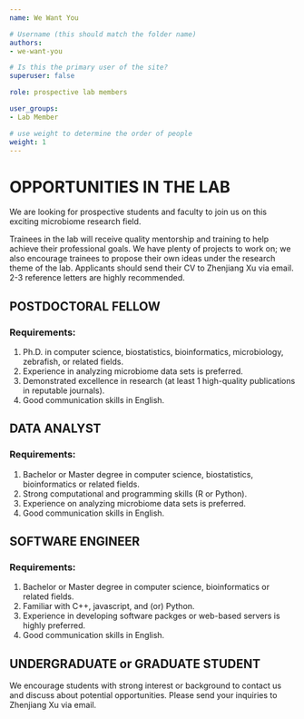 ```yaml
---
name: We Want You

# Username (this should match the folder name)
authors:
- we-want-you

# Is this the primary user of the site?
superuser: false

role: prospective lab members

user_groups:
- Lab Member

# use weight to determine the order of people
weight: 1
---
```


# OPPORTUNITIES IN THE LAB
We are looking for prospective students and faculty to join us on this exciting microbiome research field.

Trainees in the lab will receive quality mentorship and training to help achieve their professional goals. We have plenty of projects to work on; we also encourage trainees to propose their own ideas under the research theme of the lab. Applicants should send their CV to Zhenjiang Xu via email. 2-3 reference letters are highly recommended.

## POSTDOCTORAL FELLOW
### Requirements:
1. Ph.D. in computer science, biostatistics, bioinformatics, microbiology, zebrafish, or related fields.
2. Experience in analyzing microbiome data sets is preferred.
3. Demonstrated excellence in research (at least 1 high-quality publications in reputable journals).
4. Good communication skills in English.

## DATA ANALYST
### Requirements:
1. Bachelor or Master degree in computer science, biostatistics, bioinformatics or related fields.
2. Strong computational and programming skills (R or Python).
3. Experience on analyzing microbiome data sets is preferred.
4. Good communication skills in English.

## SOFTWARE ENGINEER
### Requirements:
1. Bachelor or Master degree in computer science, bioinformatics or related fields.
2. Familiar with C++, javascript, and (or) Python.
3. Experience in developing software packges or web-based servers is highly preferred.
4. Good communication skills in English.

## UNDERGRADUATE or GRADUATE STUDENT
We encourage students with strong interest or background to contact us and discuss about potential opportunities. Please send your inquiries to Zhenjiang Xu via email.
